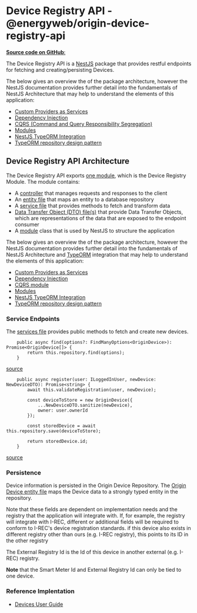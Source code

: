 # Device Registry API - @energyweb/origin-device-registry-api
[**Source code on GitHub**:](https://github.com/energywebfoundation/origin/tree/master/packages/devices/origin-device-registry-api)

The Device Registry API is a [NestJS](https://nestjs.com/) package that provides restful endpoints for fetching and creating/persisting Devices.  

The below gives an overview the of the package architecture, however the NestJS documentation provides further detail into the fundamentals of NestJS Architecture that may help to understand the elements of this application:
- [Custom Providers as Services](https://docs.nestjs.com/fundamentals/custom-providers#custom-providers)
- [Dependency Injection](https://docs.nestjs.com/providers#dependency-injection)
- [CQRS (Command and Query Responsibility Segregation)](https://docs.nestjs.com/recipes/cqrs)
- [Modules](https://docs.nestjs.com/modules)
- [NestJS TypeORM Integration](https://docs.nestjs.com/techniques/database)
- [TypeORM repository design pattern](https://docs.nestjs.com/techniques/database#repository-pattern)  

## Device Registry API Architecture  
The Device Registry API exports [one module](https://github.com/energywebfoundation/origin/blob/master/packages/devices/origin-device-registry-api/src/app.module.ts), which is the Device Registry Module. The module contains:  
  + A [controller](https://github.com/energywebfoundation/origin/blob/master/packages/devices/origin-device-registry-api/src/device-registry/device-registry.controller.ts) that manages requests and responses to the client
  + An [entity file](https://github.com/energywebfoundation/origin/blob/master/packages/devices/origin-device-registry-api/src/device-registry/origin-device.entity.ts) that maps an entity to a database repository
  + A [service file](https://github.com/energywebfoundation/origin/blob/master/packages/devices/origin-device-registry-api/src/device-registry/device-registry.service.ts) that provides methods to fetch and transform data
  + [Data Transfer Object (DTO) file(s)](https://docs.nestjs.com/controllers#request-payloads) that provide Data Transfer Objects, which are representations of the data that are exposed to the endpoint consumer  
  + A [module](https://github.com/energywebfoundation/origin/blob/master/packages/devices/origin-device-registry-api/src/device-registry/device-registry.module.ts) class that is used by NestJS to structure the application  

  The below gives an overview the of the package architecture, however the NestJS documentation provides further detail into the fundamentals of NestJS Architecture and [TypeORM](https://typeorm.io/#/) integration that may help to understand the elements of this application:
- [Custom Providers as Services](https://docs.nestjs.com/fundamentals/custom-providers#custom-providers)
- [Dependency Injection](https://docs.nestjs.com/providers#dependency-injection)
- [CQRS module](https://docs.nestjs.com/recipes/cqrs)
- [Modules](https://docs.nestjs.com/modules)
- [NestJS TypeORM Integration](https://docs.nestjs.com/techniques/database)
- [TypeORM repository design pattern](https://docs.nestjs.com/techniques/database#repository-pattern)  

### Service Endpoints
The [services file](https://github.com/energywebfoundation/origin/blob/master/packages/devices/origin-device-registry-api/src/device-registry/device-registry.service.ts ) provides public methods to fetch and create new devices. 

```
    public async find(options?: FindManyOptions<OriginDevice>): Promise<OriginDevice[]> {
        return this.repository.find(options);
    }
```
[source](https://github.com/energywebfoundation/origin/blob/aaf518c1093330af1c671022b2c0c01b0e809cc6/packages/devices/origin-device-registry-api/src/device-registry/device-registry.service.ts#L22)

```
    public async register(user: ILoggedInUser, newDevice: NewDeviceDTO): Promise<string> {
        await this.validateRegistration(user, newDevice);

        const deviceToStore = new OriginDevice({
            ...NewDeviceDTO.sanitize(newDevice),
            owner: user.ownerId
        });

        const storedDevice = await this.repository.save(deviceToStore);

        return storedDevice.id;
    }
```
[source](https://github.com/energywebfoundation/origin/blob/aaf518c1093330af1c671022b2c0c01b0e809cc6/packages/devices/origin-device-registry-api/src/device-registry/device-registry.service.ts#L30)

### Persistence
Device information is persisted in the Origin Device Repository. The [Origin Device entity file](https://github.com/energywebfoundation/origin/blob/master/packages/devices/origin-device-registry-api/src/device-registry/origin-device.entity.ts) maps the Device data to a strongly typed entity in the repository. 

Note that these fields are dependent on implementation needs and the registry that the application will integrate with. If, for example, the registry will integrate with I-REC, different or additional fields will be required to conform to I-REC's device registration standards. 
 if this device also exists in different registry other than ours (e.g. I-REC registry), this points to its ID in the other registry

The External Registry Id is the Id of this device in another external (e.g. I-REC) registry. 

**Note** that the Smart Meter Id and External Registry Id can only be tied to one device. 

### Reference Implentation
- [Devices User Guide](../device-guides/device-guide-intro.md)







